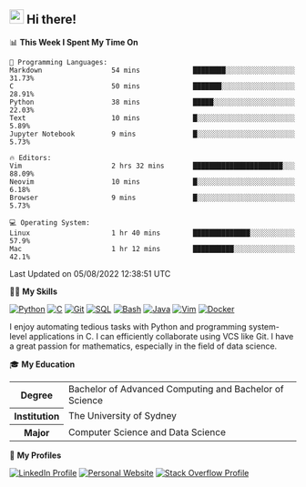 ## <a href="#"><img src="https://media.giphy.com/media/hvRJCLFzcasrR4ia7z/giphy.gif" width="25px" height="25px"></a> Hi there!

<!--START_SECTION:waka-->
📊 **This Week I Spent My Time On** 

```text
💬 Programming Languages: 
Markdown                 54 mins             ████████░░░░░░░░░░░░░░░░░   31.73% 
C                        50 mins             ███████░░░░░░░░░░░░░░░░░░   28.91% 
Python                   38 mins             █████░░░░░░░░░░░░░░░░░░░░   22.03% 
Text                     10 mins             █░░░░░░░░░░░░░░░░░░░░░░░░   5.89% 
Jupyter Notebook         9 mins              █░░░░░░░░░░░░░░░░░░░░░░░░   5.73%

🔥 Editors: 
Vim                      2 hrs 32 mins       ██████████████████████░░░   88.09% 
Neovim                   10 mins             █░░░░░░░░░░░░░░░░░░░░░░░░   6.18% 
Browser                  9 mins              █░░░░░░░░░░░░░░░░░░░░░░░░   5.73%

💻 Operating System: 
Linux                    1 hr 40 mins        ██████████████░░░░░░░░░░░   57.9% 
Mac                      1 hr 12 mins        ██████████░░░░░░░░░░░░░░░   42.1%

```


 Last Updated on 05/08/2022 12:38:51 UTC
<!--END_SECTION:waka-->

💪🏻 **My Skills**

[![Python](https://img.shields.io/badge/-Python-yellow?style=flat-square&logo=Python)](#)
[![C     ](https://img.shields.io/badge/-C-blue?style=flat-square&logo=C)](#)
[![Git   ](https://img.shields.io/badge/-Git-grey?style=flat-square&logo=Git)](#)
[![SQL   ](https://img.shields.io/badge/-SQL-grey?style=flat-square&logo=SQLite)](#)
[![Bash  ](https://img.shields.io/badge/-Bash-grey?style=flat-square&logo=GNU-Bash)](#)
[![Java  ](https://img.shields.io/badge/-Java-grey?style=flat-square&logo=OpenJDK)](#)
[![Vim   ](https://img.shields.io/badge/-Vim-grey?style=flat-square&logo=Vim)](#)
[![Docker](https://img.shields.io/badge/-Docker-grey?style=flat-square&logo=Docker)](#)

I enjoy automating tedious tasks with Python and programming system-level applications in C. I can efficiently collaborate using VCS like Git. I have a great passion for mathematics, especially in the field of data science.

🎓 **My Education**

<table>
<tr>
    <th>Degree</th>
    <td>Bachelor of Advanced Computing and Bachelor of Science</td>
</tr>
<tr>
    <th>Institution</th>
    <td>The University of Sydney</td>
</tr>
<tr>
    <th>Major</th>
    <td>Computer Science and Data Science</td>
</tr>
</table>

🔗 **My Profiles**

[![LinkedIn Profile](https://img.shields.io/badge/-LinkedIn-blue?style=social&logo=LinkedIn)](https://www.linkedin.com/in/ziao-ji)
[![Personal Website](https://img.shields.io/badge/-Personal%20Website-blue?style=social&logo=Bootstrap)](https://www.jiziao.works)
[![Stack Overflow Profile](https://img.shields.io/badge/-Stack%20Overflow-blue?style=social&logo=StackOverflow)](https://stackoverflow.com/users/11658924/spearandshield)
